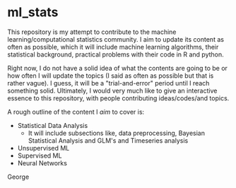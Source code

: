 # ml_stats
This repository is my attempt to contribute to the machine learning/computational statistics community. I aim to update its content as often as possible, which it will include machine learning algorithms, their statistical background, practical problems with their code in R and python.

Right now, I do not have a solid idea of what the contents are going to be or how often I will update the topics (I said as often as possible but that is rather vague). I guess, it will be a "trial-and-error" period until I reach something solid. Ultimately, I would very much like to give an interactive essence to this repository, with people contributing ideas/codes/and topics.

A rough outline of the content I *aim* to cover is:
- Statistical Data Analysis
    * It will include subsections like, data preprocessing, Bayesian Statistical Analysis and GLM's and Timeseries analysis
- Unsupervised ML
- Supervised ML
- Neural Networks


George 
